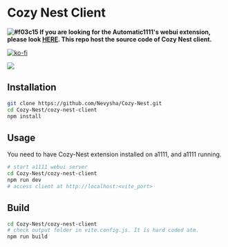 # Cozy Nest Client

**![#f03c15](https://placehold.co/15x15/f03c15/f03c15.png) If you are looking for the Automatic1111's webui extension, please look [HERE](https://github.com/Nevysha/Cozy-Nest). This repo host the source code of Cozy Nest client.**

[![ko-fi](https://ko-fi.com/img/githubbutton_sm.svg)](https://ko-fi.com/G2G2L55CD)

![](https://nevysha.art/wp-content/uploads/2023/01/nevy-icon-1-256-round.png)

## Installation

```bash
git clone https://github.com/Nevysha/Cozy-Nest.git
cd Cozy-Nest/cozy-nest-client
npm install
```

## Usage

You need to have Cozy-Nest extension installed on a1111, and a1111 running.

```bash
# start a1111 webui server
cd Cozy-Nest/cozy-nest-client
npm run dev
# access client at http://localhost:<vite_port>
```

## Build

```bash
cd Cozy-Nest/cozy-nest-client
# check output folder in vite.config.js. It is hard coded atm.
npm run build
```